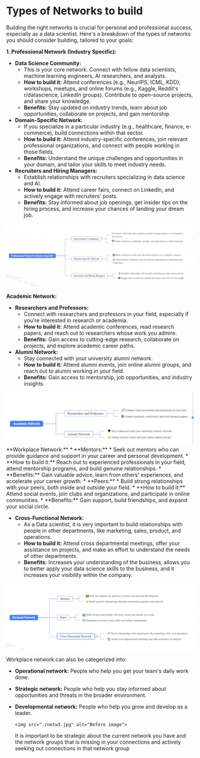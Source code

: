 Types of Networks to build
===========================
Building the right networks is crucial for personal and professional success, especially as a data scientist. Here's a breakdown of the types of networks you should consider building, tailored to your goals: 

**1\. Professional Network (Industry Specific):**

*   **Data Science Community:**
    *   This is your core network. Connect with fellow data scientists, machine learning engineers, AI researchers, and analysts. 
    *   **How to build it:** Attend conferences (e.g., NeurIPS, ICML, KDD), workshops, meetups, and online forums (e.g., Kaggle, Reddit's r/datascience, LinkedIn groups). Contribute to open-source projects, and share your knowledge. 
    *   **Benefits:** Stay updated on industry trends, learn about job opportunities, collaborate on projects, and gain mentorship. 
*   **Domain-Specific Network:**
    *   If you specialize in a particular industry (e.g., healthcare, finance, e-commerce), build connections within that sector.
    *   **How to build it:** Attend industry-specific conferences, join relevant professional organizations, and connect with people working in those fields. 
    *   **Benefits:** Understand the unique challenges and opportunities in your domain, and tailor your skills to meet industry needs. 
*   **Recruiters and Hiring Managers:**
    *   Establish relationships with recruiters specializing in data science and AI.
    *   **How to build it:** Attend career fairs, connect on LinkedIn, and actively engage with recruiters' posts.
    *   **Benefits:** Stay informed about job openings, get insider tips on the hiring process, and increase your chances of landing your dream job.

<img src="./netw1.jpg" alt="Before image">

**Academic Network:**

*   **Researchers and Professors:**
    *   Connect with researchers and professors in your field, especially if you're interested in research or academia.
    *   **How to build it:** Attend academic conferences, read research papers, and reach out to researchers whose work you admire.
    *   **Benefits:** Gain access to cutting-edge research, collaborate on projects, and explore academic career paths. 
*   **Alumni Network:**
    *   Stay connected with your university alumni network. 
    *   **How to build it:** Attend alumni events, join online alumni groups, and reach out to alumni working in your field.
    *   **Benefits:** Gain access to mentorship, job opportunities, and industry insights.


<img src="./netw4.jpg" alt="Before image">
**Workplace Network:**
*   **Mentors:**
    *   Seek out mentors who can provide guidance and support in your career and personal development. 
    *   **How to build it:** Reach out to experienced professionals in your field, attend mentorship programs, and build genuine relationships.
    *   **Benefits:** Gain valuable advice, learn from others' experiences, and accelerate your career growth. 
*   **Peers:**
    *   Build strong relationships with your peers, both inside and outside your field.
    *   **How to build it:** Attend social events, join clubs and organizations, and participate in online communities.
    *   **Benefits:** Gain support, build friendships, and expand your social circle.

*   **Cross-Functional Network:**
    *   As a Data scientist, it is very important to build relationships with people in other departments, like marketing, sales, product, and operations. 
    *   **How to build it:** Attend cross departmental meetings, offer your assistance on projects, and make an effort to understand the needs of other departments.
    *   **Benefits:** Increases your understanding of the business, allows you to better apply your data science skills to the business, and it increases your visibility within the company.


<img src="./netw2.jpg" alt="Before image">


Workplace network can also be categerized into:

*   **Operational network:** People who help you get your team's daily work done.
*   **Strategic network:** People who help you stay informed about opportunities and threats in the broader environment.
*   **Developmental network:** People who help you grow and develop as a leader.
 
        <img src="./netw3.jpg" alt="Before image">


    It is important to be strategic about the current network you have and the network groups that is missing in your connections and actively seeking out connections in that network group
